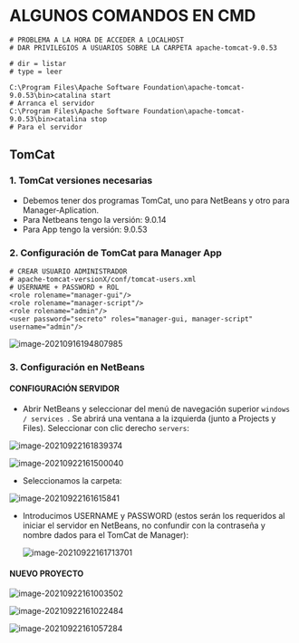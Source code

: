 # ALGUNOS COMANDOS EN CMD

```shell
# PROBLEMA A LA HORA DE ACCEDER A LOCALHOST
# DAR PRIVILEGIOS A USUARIOS SOBRE LA CARPETA apache-tomcat-9.0.53
```

```shell
# dir = listar
# type = leer
```

```shell
C:\Program Files\Apache Software Foundation\apache-tomcat-9.0.53\bin>catalina start
# Arranca el servidor
C:\Program Files\Apache Software Foundation\apache-tomcat-9.0.53\bin>catalina stop
# Para el servidor
```

## TomCat

### 1. TomCat versiones necesarias

- Debemos tener dos programas TomCat, uno para NetBeans y otro para Manager-Aplication.
- Para Netbeans tengo la versión: 9.0.14
- Para App tengo la versión: 9.0.53

### 2. Configuración de TomCat para Manager App

```shell
# CREAR USUARIO ADMINISTRADOR
# apache-tomcat-versionX/conf/tomcat-users.xml
# USERNAME + PASSWORD + ROL 
<role rolename="manager-gui"/>
<role rolename="manager-script"/>
<role rolename="admin"/>
<user password="secreto" roles="manager-gui, manager-script" username="admin"/>
```

![image-20210916194807985](C:\Users\manue\AppData\Roaming\Typora\typora-user-images\image-20210916194807985.png)



### 3. Configuración en NetBeans

#### CONFIGURACIÓN SERVIDOR

- Abrir NetBeans y seleccionar del menú de navegación superior ``windows / services ``. Se abrirá una ventana a la izquierda (junto a Projects y Files). Seleccionar con clic derecho ``servers``:

![image-20210922161839374](C:\Users\manue\AppData\Roaming\Typora\typora-user-images\image-20210922161839374.png)



![image-20210922161500040](C:\Users\manue\AppData\Roaming\Typora\typora-user-images\image-20210922161500040.png)

- Seleccionamos la carpeta:

![image-20210922161615841](C:\Users\manue\AppData\Roaming\Typora\typora-user-images\image-20210922161615841.png)

- Introducimos USERNAME y PASSWORD (estos serán los requeridos al iniciar el servidor en NetBeans, no confundir con la contraseña y nombre dados para el TomCat de Manager):

  ![image-20210922161713701](C:\Users\manue\AppData\Roaming\Typora\typora-user-images\image-20210922161713701.png)

#### NUEVO PROYECTO

![image-20210922161003502](C:\Users\manue\AppData\Roaming\Typora\typora-user-images\image-20210922161003502.png)

![image-20210922161022484](C:\Users\manue\AppData\Roaming\Typora\typora-user-images\image-20210922161022484.png)

![image-20210922161057284](C:\Users\manue\AppData\Roaming\Typora\typora-user-images\image-20210922161057284.png)
